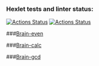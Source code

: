 ### Hexlet tests and linter status:
[![Actions Status](https://github.com/kirill-ezhov/python-project-49/workflows/hexlet-check/badge.svg)](https://github.com/kirill-ezhov/python-project-49/actions)
[![Actions Status](https://github.com/kirill-ezhov/python-project-49/workflows/hexlet-check/badge.svg)](https://github.com/kirill-ezhov/python-project-49/actions)

###[Brain-even](https://asciinema.org/a/WFhmLgjOyZzvpEzechSWRFk3X)

###[Brain-calc](https://asciinema.org/a/k2HjRbkyxVmUUxfYyU8WdL1Mp)

###[Brain-gcd](https://asciinema.org/a/u4VM4sQqWk1vkZmA27yvByurS)